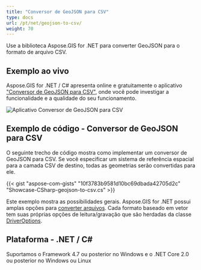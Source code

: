 ```yaml
---
title: "Conversor de GeoJSON para CSV"
type: docs
url: /pt/net/geojson-to-csv/
weight: 70
---
```


Use a biblioteca Aspose.GIS for .NET para converter GeoJSON para o formato de arquivo CSV.

## **Exemplo ao vivo**

Aspose.GIS for .NET / C# apresenta online e gratuitamente o aplicativo ["Conversor de GeoJSON para CSV"](https://products.aspose.app/gis/conversion/geojson-to-csv), onde você pode investigar a funcionalidade e a qualidade do seu funcionamento.

![Aplicativo Conversor de GeoJSON para CSV](conversion.png)

## **Exemplo de código - Conversor de GeoJSON para CSV**

O seguinte trecho de código mostra como implementar um conversor de GeoJSON para CSV. Se você especificar um sistema de referência espacial para a camada CSV de destino, todas as geometrias serão convertidas para ele. 

{{< gist "aspose-com-gists" "10f3783b9581d10bc69dbada42705d2c" "Showcase-CSharp-geojson-to-csv.cs" >}}

Este exemplo mostra as possibilidades gerais. Aspose.GIS for .NET possui amplas opções para [converter arquivos](https://docs.aspose.com/gis/net/vector-layers/). Cada formato baseado em vetor tem suas próprias opções de leitura/gravação que são herdadas da classe [DriverOptions](https://reference.aspose.com/gis/net/aspose.gis/driveroptions).

## **Plataforma - .NET / C#**

Suportamos o Framework 4.7 ou posterior no Windows e o .NET Core 2.0 ou posterior no Windows ou Linux
